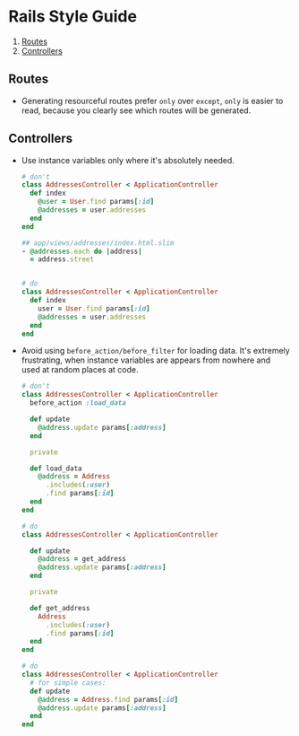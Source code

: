 # Rails Style Guide

  1. [Routes](#Routes)
  2. [Controllers](#Controllers)

## Routes
  * Generating resourceful routes prefer `only` over `except`, `only` is easier to read, because you clearly see which routes will be generated.


## Controllers
  * Use instance variables only where it's absolutely needed.
    ```Ruby
    # don't
    class AddressesController < ApplicationController
      def index
        @user = User.find params[:id]
        @addresses = user.addresses
      end
    end

    ## app/views/addresses/index.html.slim
    - @addresses.each do |address|
      = address.street


    # do
    class AddressesController < ApplicationController
      def index
        user = User.find params[:id]
        @addresses = user.addresses
      end
    end
    ```


  * Avoid using `before_action/before_filter` for loading data. It's extremely frustrating, when instance variables are appears from nowhere and used at random places at code.
    ```Ruby
    # don't
    class AddressesController < ApplicationController
      before_action :load_data

      def update
        @address.update params[:address]
      end

      private

      def load_data
        @address = Address
          .includes(:user)
          .find params[:id]
      end
    end

    # do
    class AddressesController < ApplicationController

      def update
        @address = get_address
        @address.update params[:address]
      end

      private

      def get_address
        Address
          .includes(:user)
          .find params[:id]
      end
    end

    # do
    class AddressesController < ApplicationController
      # for simple cases:
      def update
        @address = Address.find params[:id]
        @address.update params[:address]
      end
    end
    ```
